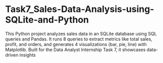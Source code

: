 # Task7_Sales-Data-Analysis-using-SQLite-and-Python
This Python project analyzes sales data in an SQLite database using SQL queries and Pandas. It runs 8 queries to extract metrics like total sales, profit, and orders, and generates 4 visualizations (bar, pie, line) with Matplotlib. Built for the Data Analyst Internship Task 7, it showcases data-driven insights
